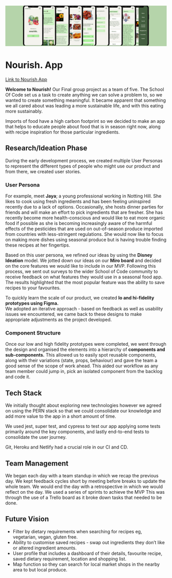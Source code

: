 <img src='https://github.com/SchoolOfCode/final-project-repo-restful-journey/blob/main/Untitled%20design.png' alt="banner"></img>

# Nourish. App
[Link to Nourish App](https://seasonal-food.netlify.app/)

**Welcome to Nourish!** 
Our Final group project as a team of five. 
The School Of Code set us a task to create anything we can solve a problem to, 
so we wanted to create something meaningful. It became apparent that something
we all cared about was leading a more sustainable life, and with this eating more sustainably.

Imports of food have a high carbon footprint so we decided to make an app that 
helps to educate people about food that is in season right now, along with recipe
inspiration for those particular ingredients. 

## Research/Ideation Phase

During the early development process, we created multiple User Personas to represent the
different types of people who might use our product and from there, we created 
user stories.

### User Persona
For example, meet **Jaya**; a young professional working in Notting Hill. She likes 
to cook using fresh ingredients and has been feeling uninspired recently due to a 
lack of options. Occasionally, she hosts dinner parties for friends and will make 
an effort to pick ingredients that are fresher. She has recently become more 
health-conscious and would like to eat more organic food if possible as she is 
becoming increasingly aware of the harmful effects of the pesticides that are 
used on out-of-season produce imported from countries with less-stringent regulations. She would now like to focus on making more dishes using seasonal produce but is having trouble finding these recipes at her fingertips.

Based on this user persona, we refined our ideas by using the **Disney Ideation** model.
We jotted down our ideas on our **Miro board** and decided on the core features we 
would like to include in our MVP. Following this process, we sent out surveys 
to the wider School of Code community to receive feedback on what features they
would use in a seasonal food app. The results highlighted that the most popular 
feature was the ability to save recipes to your favourites.

To quickly learn the scale of our product, we created **lo and hi-fidelity prototypes
using Figma.**  
We adopted an iterative approach - based on feedback as well as usability 
issues we encountered, we came back to these designs to make appropriate 
adjustments as the project developed.


### Component Structure
Once our low and high fidelity prototypes were completed, we went through the 
design and organised the elements into a hierarchy of **components and 
sub-components.** This allowed us to easily spot reusable components, along with 
their variations (state, props, behaviour) and gave the team a good sense of the
scope of work ahead. This aided our workflow as any team member could jump in, 
pick an isolated component from the backlog and code it.


## Tech Stack
We initially thought about exploring new technologies however we agreed on using
the PERN stack so that we could consolidate our knowledge and add more value to the 
app in a short amount of time.

We used jest, super test, and cypress to test our app applying some tests primarily
around the key components, and lastly end-to-end tests to consolidate the user journey.

Git, Heroku and Netlify had a crucial role in our CI and CD.

## Team Management
We began each day with a team standup in which we recap the previous day. We kept 
feedback cycles short by meeting before breaks to update the whole team. We would 
end the day with a retrospective in which we would reflect on the day.
We used a series of sprints to achieve the MVP This was through the use of a 
Trello board as it broke down tasks that needed to be done.

## Future Vision
- Filter by dietary requirements when searching for recipes eg, vegetarian, vegan, gluten free.
- Ability to customise saved recipes - swap out ingredients they don’t like or altered ingredient amounts. 
- User profile that includes a dashboard of their details, favourite recipe, saved dietary requirement, location and shopping list.
- Map function so they can search for local market shops in the nearby area to but local produce.

